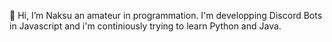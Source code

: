 👋 Hi, I’m Naksu an amateur in programmation. I'm developping Discord Bots in Javascript and i'm continiously trying to learn Python and Java.


<!---
naksudev/naksudev is a ✨ special ✨ repository because its `README.md` (this file) appears on your GitHub profile.
You can click the Preview link to take a look at your changes.
--->
